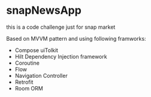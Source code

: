 # snapNewsApp
this is a code challenge just for snap market 


Based on MVVM pattern and using following framworks:
  - Compose uiTolkit
  - Hilt Dependency Injection framework
  - Coroutine 
  - Flow
  - Navigation Controller
  - Retrofit
  - Room ORM
 
